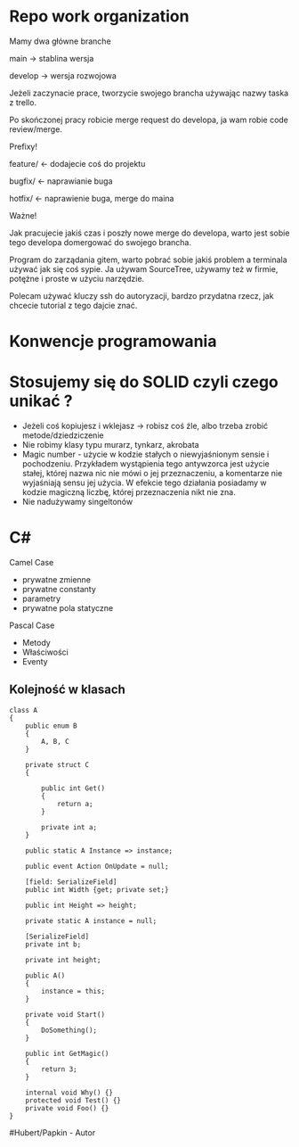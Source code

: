 # Repo work organization

Mamy dwa główne branche 

main → stablina wersja

develop → wersja rozwojowa

Jeżeli zaczynacie prace, tworzycie swojego brancha używając nazwy taska z trello.

Po skończonej pracy robicie merge request do developa, ja wam robie code review/merge.

Prefixy!

feature/ ← dodajecie coś do projektu

bugfix/ ← naprawianie buga

hotfix/ ← naprawienie buga, merge do maina

Ważne!

Jak pracujecie jakiś czas i poszły nowe merge do developa, warto jest sobie tego developa domergować do swojego brancha.

Program do zarządania gitem, warto pobrać sobie jakiś problem a terminala używać jak się coś sypie. Ja używam SourceTree, używamy też w firmie, potężne i proste w użyciu narzędzie.

Polecam używać kluczy ssh do autoryzacji, bardzo przydatna rzecz, jak chcecie tutorial z tego dajcie znać.

# Konwencje programowania

# Stosujemy się do SOLID czyli czego unikać ?

- Jeżeli coś kopiujesz i wklejasz → robisz coś źle, albo trzeba zrobić metode/dziedziczenie
- Nie robimy klasy typu murarz, tynkarz, akrobata
- Magic number - użycie w kodzie stałych o niewyjaśnionym sensie i pochodzeniu. Przykładem
wystąpienia tego antywzorca jest użycie stałej, której nazwa nic nie mówi o jej przeznaczeniu, a
komentarze nie wyjaśniają sensu jej użycia. W efekcie tego działania posiadamy w kodzie
magiczną liczbę, której przeznaczenia nikt nie zna.
- Nie nadużywamy singeltonów

# C#

Camel Case 

- prywatne zmienne
- prywatne constanty
- parametry
- prywatne pola statyczne

Pascal Case

- Metody
- Właściwości
- Eventy

## Kolejność w klasach
```
class A 
{
    public enum B 
    {
        A, B, C
    }

    private struct C 
    {

        public int Get() 
        {
            return a;
        }

        private int a;
    }
    
    public static A Instance => instance;

    public event Action OnUpdate = null;

    [field: SerializeField]
    public int Width {get; private set;}    

    public int Height => height;

    private static A instance = null;

    [SerializeField]
    private int b;

    private int height;

    public A() 
    {
        instance = this;
    }

    private void Start()
    {
        DoSomething();
    }
    
    public int GetMagic() 
    {
        return 3;
    }

    internal void Why() {}
    protected void Test() {}
    private void Foo() {}
}

```
#Hubert/Papkin - Autor
